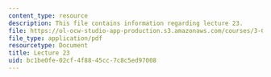 ```yaml
---
content_type: resource
description: This file contains information regarding lecture 23.
file: https://ol-ocw-studio-app-production.s3.amazonaws.com/courses/3-024-electronic-optical-and-magnetic-properties-of-materials-spring-2013/bc1be0fe02cf4f8845cc7c8c5ed97008_MIT3_024S13_2012lec23.pdf
file_type: application/pdf
resourcetype: Document
title: Lecture 23
uid: bc1be0fe-02cf-4f88-45cc-7c8c5ed97008
---
```

